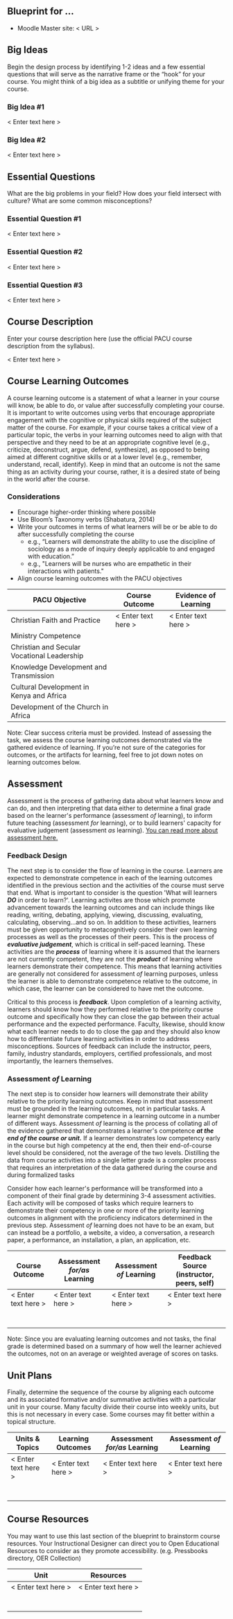 ## Blueprint for ...

- Moodle Master site: < URL >
  

## Big Ideas
Begin the design process by identifying 1-2 ideas and a few essential questions that will serve as the narrative frame or the “hook” for your course. You might think of a big idea as a subtitle or unifying theme for your course.

### Big Idea #1

< Enter text here >

### Big Idea #2

< Enter text here >


## Essential Questions

What are the big problems in your field? How does your field intersect with culture? What are some common misconceptions?

### Essential Question #1

< Enter text here >

### Essential Question #2

< Enter text here >

### Essential Question #3

< Enter text here >


## Course Description

Enter your course description here (use the official PACU course description from the syllabus).

< Enter text here >

## Course Learning Outcomes

A course learning outcome is a statement of what a learner in your course will know, be able to do, or value after successfully completing your course. It is important to write outcomes using verbs that encourage appropriate engagement with the cognitive or physical skills required of the subject matter of the course. For example, if your course takes a critical view of a particular topic, the verbs in your learning outcomes need to align with that perspective and they need to be at an appropriate cognitive level  (e.g., criticize, deconstruct, argue, defend, synthesize), as opposed to being aimed at different cognitive skills or at a lower level (e.g., remember, understand, recall, identify). Keep in mind that an outcome is not the same thing as an activity during your course, rather, it is a desired state of being in the world after the course.

### Considerations

- Encourage higher-order thinking where possible   
- Use Bloom’s Taxonomy verbs (Shabatura, 2014)
- Write your outcomes in terms of what learners will be or be able to do after successfully completing the course 
  - e.g., “Learners will demonstrate the ability to use the discipline of sociology as a mode of inquiry deeply applicable to and engaged with education.”
  - e.g., "Learners will be nurses who are empathetic in their interactions with patients."
- Align course learning outcomes with the PACU objectives

| **PACU Objective** | **Course Outcome** | **Evidence of Learning** |
|  ---  |  ---  |  ---  |
| Christian Faith and Practice | < Enter text here > |  < Enter text here >     |
| Ministry Competence |       |       |
| Christian and Secular Vocational Leadership |       |       |
| Knowledge Development and Transmission |       |       |
| Cultural Development in Kenya and Africa |       |       |
| Development of the Church in Africa |       |       |


Note: Clear success criteria must be provided. Instead of assessing the task, we assess the course learning outcomes demonstrated via the gathered evidence of learning. If you’re not sure of the categories for outcomes, or the artifacts for learning, feel free to jot down notes on learning outcomes below.

## Assessment

Assessment is the process of gathering data about what learners know and can do, and then interpreting that data either to determine a final grade based on the learner's performance (assessment *of* learning), to inform future teaching (assessment *for* learning), or to build learners' capacity for evaluative judgement (assessment *as* learning). [You can read more about assessment here.](https://multi-access.twu.ca/assessment)

### Feedback Design

The next step is to consider the flow of learning in the course. Learners are expected to demonstrate competence in each of the learning outcomes identified in the previous section and the activities of the course must serve that end. What is important to consider is the question 'What will learners ***DO*** in order to learn?'. Learning activites are those which promote advancement towards the learning outcomes and can include things like reading, writing, debating, applying, viewing, discussing, evaluating, calculating, observing...and so on. In addition to these activities, learners must be given opportunity to metacognitively consider their own learning processes as well as the processes of their peers.  This is the process of ***evaluative judgement***, which is critical in self-paced learning. These activities are the ***process*** of learning where it is assumed that the learners are not currently competent, they are not the ***product*** of learning where learners demonstrate their competence. This means that learning activities are generally not considered for assessment *of* learning purposes, unless the learner is able to demonstrate competence relative to the outcome, in which case, the learner can be considered to have met the outcome.

Critical to this process is ***feedback***. Upon completion of a learning activity, learners should know how they performed relative to the priority course outcome and specifically how they can close the gap between their actual performance and the expected performance. Faculty, likewise, should know what each learner needs to do to close the gap and they should also know how to differentiate future learning activities in order to address misconceptions. Sources of feedback can include the instructor, peers, family, industry standards, employers, certified professionals, and most importantly, the learners themselves.

### Assessment *of* Learning

The next step is to consider how learners will demonstrate their ability relative to the priority learning outcomes. Keep in mind that assessment must be grounded in the learning outcomes, not in particular tasks. A learner might demonstrate competence in a learning outcome in a number of different ways. Assessment *of* learning is the process of collating all of the evidence gathered that demonstrates a learner's competence ***at the end of the course or unit.*** If a learner demonstrates low competency early in the course but high competency at the end, then their end-of-course level should be considered, not the average of the two levels. Distilling the data from course activities into a single letter grade is a complex process that requires an interpretation of the data gathered during the course and during formalized tasks

Consider how each learner's performance will be transformed into a component of their final grade by determining 3-4 assessment activities. Each activity will be composed of tasks which require learners to demonstrate their competency in one or more of the priority learning outcomes in alignment with the proficiency indicators determined in the previous step. Assessment *of* learning does not have to be an exam, but can instead be a portfolio, a website, a video, a conversation, a research paper, a performance, an installation, a plan, an application, etc.


|Course Outcome | Assessment *for/as* Learning | Assessment *of* Learning | Feedback Source (instructor, peers, self) |
|  ---  |  ---  |  ---  |  ---  |
|    < Enter text here >   |   < Enter text here >    |  < Enter text here >     |   < Enter text here >    |
|       |       |       |       |
|       |       |       |       |
|       |       |       |       |
|       |       |       |       |
|       |       |       |       |
|       |       |       |       |
|       |       |       |       |

Note: Since you are evaluating learning outcomes and not tasks, the final grade is determined based on a summary of how well the learner achieved the outcomes, not on an average or weighted average of scores on tasks.


## Unit Plans

Finally, determine the sequence of the course by aligning each outcome and its associated formative and/or summative activities with a particular unit in your course. Many faculty divide their course into weekly units, but this is not necessary in every case. Some courses may fit better within a topical structure.

| Units & Topics | Learning Outcomes | Assessment *for/as* Learning | Assessment *of* Learning |
|  ---  |  ---  |  ---  |  ---  |
|    < Enter text here >   |  < Enter text here >     |    < Enter text here >   |  < Enter text here >     |
|       |       |       |       |
|       |       |       |       |
|       |       |       |       |
|       |       |       |       |
|       |       |       |       |
|       |       |       |       |
|       |       |       |       |




## Course Resources

You may want to use this last section of the blueprint to brainstorm course resources.  Your Instructional Designer can direct you to Open Educational Resources to consider as they promote accessibility.  (e.g. Pressbooks directory, OER Collection) 



| Unit | Resources |
|  ---  |  ---  |
| < Enter text here >      |   < Enter text here >    |
|       |       |
|       |       |
|       |       |
|       |       |
|       |       |
|       |       |
|       |       |